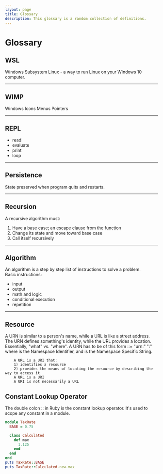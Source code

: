 ```yaml
---
layout: page
title: Glossary
description: This glossary is a random collection of definitions.
---
```

# Glossary

## WSL
Windows Subsystem Linux - a way to run Linux on your Windows 10 computer.

---

## WIMP
Windows
Icons
Menus
Pointers

---

## REPL
- read
- evaluate
- print
- loop

---

## Persistence
State preserved when program quits and restarts.

---

## Recursion
A recursive algorithm must:
1. Have a base case; an escape clause from the function
2. Change its state and move toward base case
3. Call itself recursively

---

## Algorithm
An algorithm is a step by step list of instructions to solve a problem.  
Basic instructions:
* input
* output
* math and logic
* conditional execution
* repetition

---

## Resource
A URN is similar to a person's name, while a URL is like a street address. The URN defines something's identity, while the URL provides a location. Essentially, "what" vs. "where". A URN has to be of this form <URN> ::= "urn:" <NID> ":" <NSS> where <NID> is the Namespace Identifier, and <NSS> is the Namespace Specific String.

        A URL is a URI that:
        1) identifies a resource
        2) provides the means of locating the resource by describing the way to access it
        A URL is a URI
        A URI is not necessarily a URL

## Constant Lookup Operator 
The double colon :: in Ruby is the constant lookup operator.  It's used to 
scope any constant in a module.

```ruby
module TaxRate
  BASE = 0.75

  class Calculated
    def max
      1.125
    end
  end
end
puts TaxRate::BASE
puts TaxRate::Calculated.new.max
```
